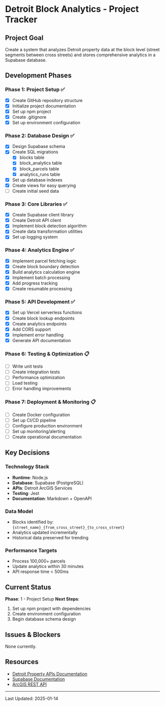 # Detroit Block Analytics - Project Tracker

## Project Goal
Create a system that analyzes Detroit property data at the block level (street segments between cross streets) and stores comprehensive analytics in a Supabase database.

## Development Phases

### Phase 1: Project Setup ✅
- [x] Create GitHub repository structure
- [x] Initialize project documentation
- [x] Set up npm project
- [x] Create .gitignore
- [x] Set up environment configuration

### Phase 2: Database Design ✅
- [x] Design Supabase schema
- [x] Create SQL migrations
  - [x] blocks table
  - [x] block_analytics table
  - [x] block_parcels table
  - [x] analytics_runs table
- [x] Set up database indexes
- [x] Create views for easy querying
- [ ] Create initial seed data

### Phase 3: Core Libraries ✅
- [x] Create Supabase client library
- [x] Create Detroit API client
- [x] Implement block detection algorithm
- [x] Create data transformation utilities
- [x] Set up logging system

### Phase 4: Analytics Engine ✅
- [x] Implement parcel fetching logic
- [x] Create block boundary detection
- [x] Build analytics calculation engine
- [x] Implement batch processing
- [x] Add progress tracking
- [x] Create resumable processing

### Phase 5: API Development ✅
- [x] Set up Vercel serverless functions
- [x] Create block lookup endpoints
- [x] Create analytics endpoints
- [x] Add CORS support
- [x] Implement error handling
- [x] Generate API documentation

### Phase 6: Testing & Optimization 📋
- [ ] Write unit tests
- [ ] Create integration tests
- [ ] Performance optimization
- [ ] Load testing
- [ ] Error handling improvements

### Phase 7: Deployment & Monitoring 📋
- [ ] Create Docker configuration
- [ ] Set up CI/CD pipeline
- [ ] Configure production environment
- [ ] Set up monitoring/alerting
- [ ] Create operational documentation

## Key Decisions

### Technology Stack
- **Runtime**: Node.js
- **Database**: Supabase (PostgreSQL)
- **APIs**: Detroit ArcGIS Services
- **Testing**: Jest
- **Documentation**: Markdown + OpenAPI

### Data Model
- Blocks identified by: `{street_name}_{from_cross_street}_{to_cross_street}`
- Analytics updated incrementally
- Historical data preserved for trending

### Performance Targets
- Process 100,000+ parcels
- Update analytics within 30 minutes
- API response time < 500ms

## Current Status

**Phase**: 1 - Project Setup
**Next Steps**: 
1. Set up npm project with dependencies
2. Create environment configuration
3. Begin database schema design

## Issues & Blockers

None currently.

## Resources

- [Detroit Property APIs Documentation](../DETROIT_PROPERTY_APIs.md)
- [Supabase Documentation](https://supabase.io/docs)
- [ArcGIS REST API](https://developers.arcgis.com/rest/)

---

Last Updated: 2025-01-14